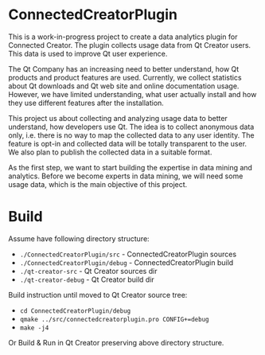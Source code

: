 # ConnectedCreatorPlugin
This is a work-in-progress project to create a data analytics plugin for Connected Creator. The plugin collects usage data from Qt Creator users. This data is used to improve Qt user experience.

The Qt Company has an increasing need to better understand, how Qt products and product features are used. Currently, we collect statistics about Qt downloads and Qt web site and online documentation usage. However, we have limited understanding, what user actually install and how they use different features after the installation.

This project us about collecting and analyzing usage data to better understand, how developers use Qt. The idea is to collect anonymous data only, i.e. there is no way to map the collected data to any user identity. The feature is opt-in and collected data will be totally transparent to the user. We also plan to publish the collected data in a suitable format.

As the first step, we want to start building the expertise in data mining and analytics. Before we become experts in data mining, we will need some usage data, which is the main objective of this project. 

# Build
Assume have following directory structure:
* `./ConnectedCreatorPlugin/src` - ConnectedCreatorPlugin sources
* `./ConnectedCreatorPlugin/debug` - ConnectedCreatorPlugin build
* `./qt-creator-src` - Qt Creator sources dir
* `./qt-creator-debug` - Qt Creator build dir

Build instruction until moved to Qt Creator source tree:
- `cd ConnectedCreatorPlugin/debug`
- `qmake ../src/connectedcreatorplugin.pro CONFIG+=debug`
- `make -j4`

Or Build & Run in Qt Creator preserving above directory structure.
